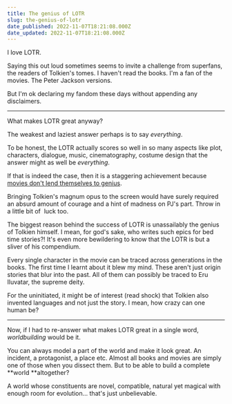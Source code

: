 ```yaml
---
title: The genius of LOTR
slug: the-genius-of-lotr
date_published: 2022-11-07T18:21:08.000Z
date_updated: 2022-11-07T18:21:08.000Z
---
```


I love LOTR.

Saying this out loud sometimes seems to invite a challenge from superfans, the readers of Tolkien's tomes. I haven't read the books. I'm a fan of the movies. The Peter Jackson versions.

But I'm ok declaring my fandom these days without appending any disclaimers.

---

What makes LOTR great anyway?

The weakest and laziest answer perhaps is to say *everything*.

To be honest, the LOTR actually scores so well in so many aspects like plot, characters, dialogue, music, cinematography, costume design that the answer might as well be *everything*.

If that is indeed the case, then it is a staggering achievement because [movies don't lend themselves to genius](__GHOST_URL__/on-books-movies-and-thinking/). 

Bringing Tolkien's magnum opus to the screen would have surely required an absurd amount of courage and a hint of madness on PJ's part. Throw in a little bit of  luck too.

The biggest reason behind the success of LOTR is unassailably the genius of Tolkien himself. I mean, for god's sake, who writes such epics for bed time stories?! It's even more bewildering to know that the LOTR is but a sliver of his compendium. 

Every single character in the movie can be traced across generations in the books. The first time I learnt about it blew my mind. These aren't just origin stories that blur into the past. All of them can possibly be traced to Eru Iluvatar, the supreme deity.

For the uninitiated, it might be of interest (read shock) that Tolkien also invented languages and not just the story. I mean, how crazy can one human be?

---

Now, if I had to re-answer what makes LOTR great in a single word, *worldbuilding* would be it. 

You can always model a part of the world and make it look great. An incident, a protagonist, a place etc. Almost all books and movies are simply one of those when you dissect them. 
But to be able to build a complete **world **altogether?

A world whose constituents are novel, compatible, natural yet magical with enough room for evolution... that's just unbelievable.
